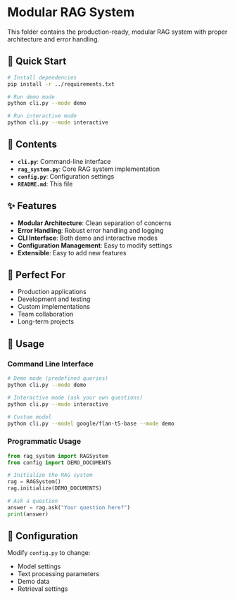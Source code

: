 # Modular RAG System

This folder contains the production-ready, modular RAG system with proper architecture and error handling.

## 🚀 Quick Start

```bash
# Install dependencies
pip install -r ../requirements.txt

# Run demo mode
python cli.py --mode demo

# Run interactive mode
python cli.py --mode interactive
```

## 📁 Contents

- **`cli.py`**: Command-line interface
- **`rag_system.py`**: Core RAG system implementation
- **`config.py`**: Configuration settings
- **`README.md`**: This file

## ✨ Features

- **Modular Architecture**: Clean separation of concerns
- **Error Handling**: Robust error handling and logging
- **CLI Interface**: Both demo and interactive modes
- **Configuration Management**: Easy to modify settings
- **Extensible**: Easy to add new features

## 🎯 Perfect For

- Production applications
- Development and testing
- Custom implementations
- Team collaboration
- Long-term projects

## 📖 Usage

### Command Line Interface

```bash
# Demo mode (predefined queries)
python cli.py --mode demo

# Interactive mode (ask your own questions)
python cli.py --mode interactive

# Custom model
python cli.py --model google/flan-t5-base --mode demo
```

### Programmatic Usage

```python
from rag_system import RAGSystem
from config import DEMO_DOCUMENTS

# Initialize the RAG system
rag = RAGSystem()
rag.initialize(DEMO_DOCUMENTS)

# Ask a question
answer = rag.ask("Your question here?")
print(answer)
```

## 🔧 Configuration

Modify `config.py` to change:
- Model settings
- Text processing parameters
- Demo data
- Retrieval settings
